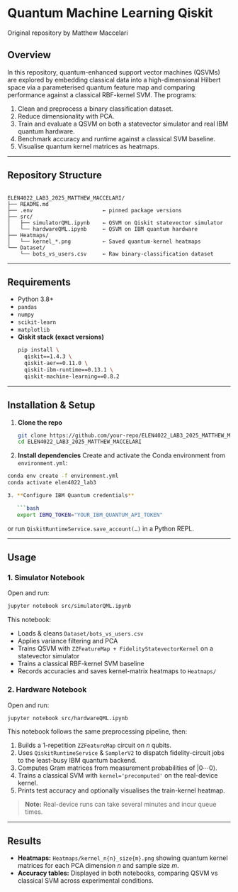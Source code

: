# Quantum Machine Learning Qiskit
Original repository by Matthew Maccelari
## Overview  
In this repository, quantum-enhanced support vector machines (QSVMs) are explored by embedding classical data into a high-dimensional Hilbert space via a parameterised quantum feature map and comparing performance against a classical RBF-kernel SVM. The programs:  
1. Clean and preprocess a binary classification dataset.  
2. Reduce dimensionality with PCA.  
3. Train and evaluate a QSVM on both a statevector simulator and real IBM quantum hardware.  
4. Benchmark accuracy and runtime against a classical SVM baseline.  
5. Visualise quantum kernel matrices as heatmaps.  

---

## Repository Structure  
```

ELEN4022_LAB3_2025_MATTHEW_MACCELARI/
├── README.md
├── .env                      ← pinned package versions
├── src/
│   ├── simulatorQML.ipynb    ← QSVM on Qiskit statevector simulator
│   └── hardwareQML.ipynb     ← QSVM on IBM quantum hardware
├── Heatmaps/
│   └── kernel_*.png          ← Saved quantum-kernel heatmaps
└── Dataset/
    └── bots_vs_users.csv     ← Raw binary-classification dataset

````

---

## Requirements  
- Python 3.8+  
- `pandas`  
- `numpy`  
- `scikit-learn`  
- `matplotlib`  
- **Qiskit stack (exact versions)**  
  ```bash
  pip install \
    qiskit==1.4.3 \
    qiskit-aer==0.11.0 \
    qiskit-ibm-runtime==0.13.1 \
    qiskit-machine-learning==0.8.2
  ```

---

## Installation & Setup

1. **Clone the repo**

   ```bash
   git clone https://github.com/your-repo/ELEN4022_LAB3_2025_MATTHEW_MACCELARI.git
   cd ELEN4022_LAB3_2025_MATTHEW_MACCELARI
   ```
2. **Install dependencies**
Create and activate the Conda environment from `environment.yml`:

```bash
conda env create -f environment.yml
conda activate elen4022_lab3

3. **Configure IBM Quantum credentials**

   ```bash
   export IBMQ_TOKEN="YOUR_IBM_QUANTUM_API_TOKEN"
   ```

   or run `QiskitRuntimeService.save_account(…)` in a Python REPL.

---

## Usage

### 1. Simulator Notebook

Open and run:

```bash
jupyter notebook src/simulatorQML.ipynb
```

This notebook:

* Loads & cleans `Dataset/bots_vs_users.csv`
* Applies variance filtering and PCA
* Trains QSVM with `ZZFeatureMap + FidelityStatevectorKernel` on a statevector simulator
* Trains a classical RBF-kernel SVM baseline
* Records accuracies and saves kernel-matrix heatmaps to `Heatmaps/`

### 2. Hardware Notebook

Open and run:

```bash
jupyter notebook src/hardwareQML.ipynb
```

This notebook follows the same preprocessing pipeline, then:

1. Builds a 1-repetition `ZZFeatureMap` circuit on $n$ qubits.
2. Uses `QiskitRuntimeService` & `SamplerV2` to dispatch fidelity-circuit jobs to the least-busy IBM quantum backend.
3. Computes Gram matrices from measurement probabilities of $\lvert0\cdots0\rangle$.
4. Trains a classical SVM with `kernel='precomputed'` on the real-device kernel.
5. Prints test accuracy and optionally visualises the train-kernel heatmap.

> **Note:** Real-device runs can take several minutes and incur queue times.

---

## Results

* **Heatmaps:** `Heatmaps/kernel_n{n}_size{m}.png` showing quantum kernel matrices for each PCA dimension $n$ and sample size $m$.
* **Accuracy tables:** Displayed in both notebooks, comparing QSVM vs classical SVM across experimental conditions.

